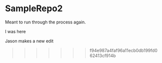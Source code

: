 # SampleRepo2

Meant to run through the process again. 

I was here

Jason makes a new edit
>>>>>>> f94e987a4faf96a11ecb0db199fd062413cf914b
